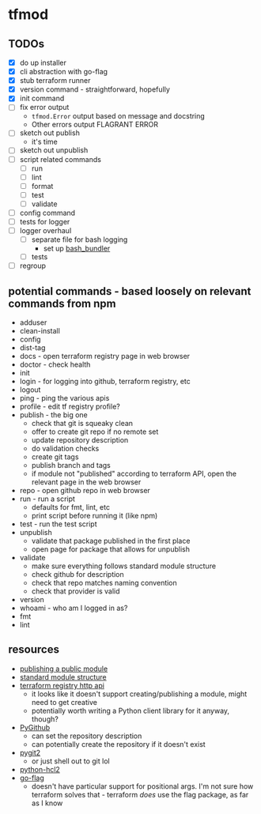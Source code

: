 # tfmod

## TODOs

- [x] do up installer
- [x] cli abstraction with go-flag
- [x] stub terraform runner
- [x] version command - straightforward, hopefully
- [x] init command
- [ ] fix error output
  - `tfmod.Error` output based on message and docstring
  - Other errors output FLAGRANT ERROR
- [ ] sketch out publish
  - it's time
- [ ] sketch out unpublish
- [ ] script related commands
  - [ ] run
  - [ ] lint
  - [ ] format
  - [ ] test
  - [ ] validate
- [ ] config command
- [ ] tests for logger
- [ ] logger overhaul
  - [ ] separate file for bash logging
    - set up [bash_bundler](https://github.com/jfhbrook/bash_bundler)
  - [ ] tests
- [ ] regroup

## potential commands - based loosely on relevant commands from npm

- adduser
- clean-install
- config
- dist-tag
- docs - open terraform registry page in web browser
- doctor - check health
- init
- login - for logging into github, terraform registry, etc
- logout
- ping - ping the various apis
- profile - edit tf registry profile?
- publish - the big one
  - check that git is squeaky clean
  - offer to create git repo if no remote set
  - update repository description
  - do validation checks
  - create git tags
  - publish branch and tags
  - if module not "published" according to terraform API, open the relevant
    page in the web browser
- repo - open github repo in web browser
- run - run a script
  - defaults for fmt, lint, etc
  - print script before running it (like npm)
- test - run the test script
- unpublish
  - validate that package published in the first place
  - open page for package that allows for unpublish
- validate
  - make sure everything follows standard module structure
  - check github for description
  - check that repo matches naming convention
  - check that provider is valid
- version
- whoami - who am I logged in as?
- fmt
- lint

## resources

- [publishing a public module](https://developer.hashicorp.com/terraform/registry/modules/publish)
- [standard module structure](https://developer.hashicorp.com/terraform/language/modules/develop/structure)
- [terraform registry http api](https://developer.hashicorp.com/terraform/registry/api-docs)
  - it looks like it doesn't support creating/publishing a module, might need
    to get creative
  - potentially worth writing a Python client library for it anyway, though?
- [PyGithub](https://github.com/PyGithub/PyGithub)
  - can set the repository description
  - can potentially create the repository if it doesn't exist
- [pygit2](https://github.com/libgit2/pygit2)
  - or just shell out to git lol
- [python-hcl2](https://pypi.org/project/python-hcl2/)
- [go-flag](https://github.com/jfhbrook/go-flag)
  - doesn't have particular support for positional args. I'm not sure how
    terraform solves that - terraform *does* use the flag package, as far as
    I know
